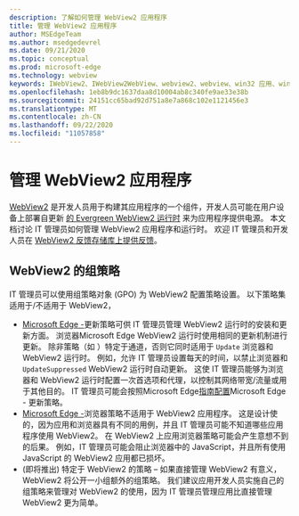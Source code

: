 ```yaml
---
description: 了解如何管理 WebView2 应用程序
title: 管理 WebView2 应用程序
author: MSEdgeTeam
ms.author: msedgedevrel
ms.date: 09/21/2020
ms.topic: conceptual
ms.prod: microsoft-edge
ms.technology: webview
keywords: IWebView2、IWebView2WebView、webview2、webview、win32 应用、win32、edge、ICoreWebView2、ICoreWebView2Host、浏览器控件、边缘 html、企业、组策略、可管理性
ms.openlocfilehash: 1eb8b9dc1637daa8d10004ab8c340fe9ae33e38b
ms.sourcegitcommit: 24151cc65bad92d751a8e7a868c102e1121456e3
ms.translationtype: MT
ms.contentlocale: zh-CN
ms.lasthandoff: 09/22/2020
ms.locfileid: "11057858"
---
```

# 管理 WebView2 应用程序  

[WebView2][WebView2Landing] 是开发人员用于构建其应用程序的一个组件，开发人员可能在用户设备上部署自更新 [的 Evergreen WebView2 运行时][Webview2ConceptsDistributionUnderstandRuntimeInstallerPreview] 来为应用程序提供电源。  本文档讨论 IT 管理员如何管理 WebView2 应用程序和运行时。  欢迎 IT 管理员和开发人员在 [WebView2 反馈存储库上提供反馈][GithubMicrosoftedgeWebviewfeddback]。  

## WebView2 的组策略  

IT 管理员可以使用组策略对象 \(GPO\) 为 WebView2 配置策略设置。  以下策略集适用于/不适用于 WebView2，  

*   [Microsoft Edge -][EdgeUpdatePolicies]更新策略可供 IT 管理员管理 WebView2 运行时的安装和更新方面。  浏览器Microsoft Edge WebView2 运行时使用相同的更新机制进行更新。  除非策略（如 ）特定于通道，否则它同时适用于 `Update` 浏览器和 WebView2 运行时。  例如，允许 IT 管理员设置每天的时间，以禁止浏览器和 `UpdateSuppressed` WebView2 运行时自动更新。  这使 IT 管理员能够为浏览器和 WebView2 运行时配置一次首选项和代理，以控制其网络带宽/流量或用于其他目的。  IT 管理员可能会按照Microsoft Edge[指南配置][ConfigureMicrosoftEdge]Microsoft Edge - 更新策略。  
*   [Microsoft Edge -][EdgeBrowserPolicies]浏览器策略不适用于 WebView2 应用程序。  这是设计使的，因为应用和浏览器具有不同的用例，并且 IT 管理员可能不知道哪些应用程序使用 WebView2。  在 WebView2 上应用浏览器策略可能会产生意想不到的后果。  例如，IT 管理员可能会阻止浏览器中的 JavaScript，并且所有使用 JavaScript 的 WebView2 应用都已损坏。  
*   \(即将推出\) 特定于 WebView2 的策略 – 如果直接管理 WebView2 有意义，WebView2 将公开一小组额外的组策略。  我们建议应用开发人员实施自己的组策略来管理对 WebView2 的使用，因为 IT 管理员管理应用比直接管理 WebView2 更为简单。  

<!-- Links -->  

[Webview2ConceptsDistributionUnderstandRuntimeInstallerPreview]: ./distribution.md#understanding-the-webview2-runtime "了解 WebView2 运行时和安装程序 (Preview) - 使用 WebView2 |Microsoft Docs"  

[WebView2Landing]: ../index.md "WebView2 Microsoft Edge预览 (简介) |Microsoft Docs"  

[EdgeUpdatePolicies]: /deployedge/microsoft-edge-update-policies "Microsoft Edge - 更新策略|Microsoft Docs"  
[EdgeBrowserPolicies]: /deployedge/microsoft-edge-policies "Microsoft Edge - 浏览器策略|Microsoft Docs"  
[ConfigureMicrosoftEdge]: /deployedge/configure-microsoft-edge "在Microsoft Edge上配置策略Windows |Microsoft Docs"  


[GithubMicrosoftedgeWebviewfeddback]: https://github.com/MicrosoftEdge/WebViewFeedback "WebView 反馈 - MicrosoftEdge/WebViewFeedback |GitHub"  
